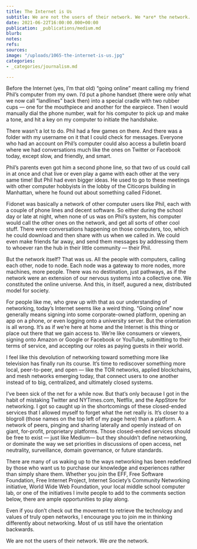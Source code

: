 ```yaml
---
title: The Internet is Us
subtitle: We are not the users of their network. We *are* the network.
date: 2021-06-22T16:00:00.000+00:00
publication: _publications/medium.md
blurb: 
notes: 
refs: 
sources: 
image: "/uploads/1065-the-internet-is-us.jpg"
categories:
- _categories/journalism.md

---
```

Before the Internet (yes, I’m that old) “going online” meant calling my friend Phil’s computer from my own. I’d put a phone handset (there were only what we now call “landlines” back then) into a special cradle with two rubber cups — one for the mouthpiece and another for the earpiece. Then I would manually dial the phone number, wait for his computer to pick up and make a tone, and hit a key on my computer to initiate the handshake.

There wasn’t a lot to do. Phil had a few games on there. And there was a folder with my username on it that I could check for messages. Everyone who had an account on Phil’s computer could also access a bulletin board where we had conversations much like the ones on Twitter or Facebook today, except slow, and friendly, and smart.

Phil’s parents even got him a second phone line, so that two of us could call in at once and chat live or even play a game with each other at the very same time! But Phil had even bigger ideas. He used to go to these meetings with other computer hobbyists in the lobby of the Citicorps building in Manhattan, where he found out about something called Fidonet.

Fidonet was basically a network of other computer users like Phil, each with a couple of phone lines and decent software. So either during the school day or late at night, when none of us was on Phil’s system, his computer would call the other ones on the network, and get all sorts of other cool stuff. There were conversations happening on those computers, too, which he could download and then share with us when we called in. We could even make friends far away, and send them messages by addressing them to whoever ran the hub in their little community — their Phil.

But the network itself? That was us. All the people with computers, calling each other, node to node. Each node was a gateway to more nodes, more machines, more people. There was no destination, just pathways, as if the network were an extension of our nervous systems into a collective one. We constituted the online universe. And this, in itself, augured a new, distributed model for society.

For people like me, who grew up with that as our understanding of networking, today’s Internet seems like a weird thing. “Going online” now generally means signing into some corporate-owned platform, opening an app on a phone, or even logging onto a university server. But the orientation is all wrong. It’s as if we’re here at home and the Internet is this thing or place out there that we gain access to. We’re like consumers or viewers, signing onto Amazon or Google or Facebook or YouTube, submitting to their terms of service, and accepting our roles as paying guests in their world.

I feel like this devolution of networking toward something more like television has finally run its course. It’s time to rediscover something more local, peer-to-peer, and open — like the TOR networks, applied blockchains, and mesh networks emerging today, that connect users to one another instead of to big, centralized, and ultimately closed systems.

I’ve been sick of the net for a while now. But that’s only because I got in the habit of mistaking Twitter and NYTimes.com, Netflix, and the AppStore for networking. I got so caught up in the shortcomings of these closed-ended services that I allowed myself to forget what the net really is. It’s closer to a blogroll (those names on the top left of my page here) than a platform. A network of peers, pinging and sharing laterally and openly instead of on giant, for-profit, proprietary platforms. Those closed-ended services should be free to exist — just like Medium— but they shouldn’t define networking, or dominate the way we set priorities in discussions of open access, net neutrality, surveillance, domain governance, or future standards.

There are many of us waking up to the ways networking has been redefined by those who want us to purchase our knowledge and experiences rather than simply share them. Whether you join the EFF, Free Software Foundation, Free Internet Project, Internet Society’s Community Networking initiative, World Wide Web Foundation, your local middle school computer lab, or one of the initiatives I invite people to add to the comments section below, there are ample opportunities to play along.

Even if you don’t check out the movement to retrieve the technology and values of truly open networks, I encourage you to join me in thinking differently about networking. Most of us still have the orientation backwards.

We are not the users of their network. We *are* the network.